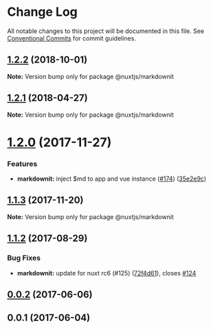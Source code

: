 # Change Log

All notable changes to this project will be documented in this file.
See [Conventional Commits](https://conventionalcommits.org) for commit guidelines.

<a name="1.2.2"></a>
## [1.2.2](https://github.com/nuxt/modules/compare/@nuxtjs/markdownit@1.2.1...@nuxtjs/markdownit@1.2.2) (2018-10-01)

**Note:** Version bump only for package @nuxtjs/markdownit





<a name="1.2.1"></a>
## [1.2.1](https://github.com/nuxt/modules/compare/@nuxtjs/markdownit@1.2.0...@nuxtjs/markdownit@1.2.1) (2018-04-27)




**Note:** Version bump only for package @nuxtjs/markdownit

<a name="1.2.0"></a>
# [1.2.0](https://github.com/nuxt/modules/compare/@nuxtjs/markdownit@1.1.3...@nuxtjs/markdownit@1.2.0) (2017-11-27)


### Features

* **markdownit:** inject $md to app and vue instance ([#174](https://github.com/nuxt/modules/issues/174)) ([35e2e9c](https://github.com/nuxt/modules/commit/35e2e9c))




<a name="1.1.3"></a>
## [1.1.3](https://github.com/nuxt/modules/compare/@nuxtjs/markdownit@1.1.2...@nuxtjs/markdownit@1.1.3) (2017-11-20)




**Note:** Version bump only for package @nuxtjs/markdownit

<a name="1.1.2"></a>
## [1.1.2](https://github.com/nuxt/modules/compare/@nuxtjs/markdownit@1.1.0...@nuxtjs/markdownit@1.1.2) (2017-08-29)


### Bug Fixes

* **markdownit:** update for nuxt rc6 (#125) ([72f4d61](https://github.com/nuxt/modules/commit/72f4d61)), closes [#124](https://github.com/nuxt/modules/issues/124)




<a name="0.0.2"></a>
## [0.0.2](https://github.com/nuxt/modules/compare/@nuxtjs/markdownit@0.0.1...@nuxtjs/markdownit@0.0.2) (2017-06-06)




<a name="0.0.1"></a>
## 0.0.1 (2017-06-04)
